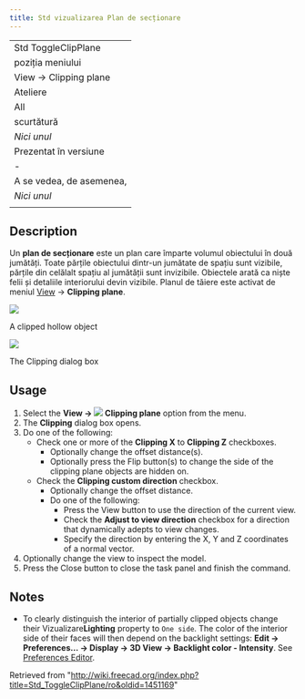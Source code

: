 ```yaml
---
title: Std vizualizarea Plan de secționare
---
```

|  |
| --- |
| Std ToggleClipPlane |
| poziția meniului |
| View → Clipping plane‏‎ |
| Ateliere |
| All |
| scurtătură |
| *Nici unul* |
| Prezentat în versiune |
| - |
| A se vedea, de asemenea, |
| *Nici unul* |
|  |

## Description

Un **plan de secționare**  este un plan care împarte volumul obiectului în două jumătăți. Toate părțile obiectului dintr-un jumătate de spațiu sunt vizibile, părțile din celălalt spațiu al jumătății sunt invizibile. Obiectele arată ca niște felii și detaliile interiorului devin vizibile. Planul de tăiere este activat de meniul  [View](/Std_View_Menu "Std View Menu") → **Clipping plane**.

![](/images/Std_ToggleClipPlane_example.png)

A clipped hollow object

![](/images/Std_ToggleClipPlane_Dialog.png)

The Clipping dialog box

## Usage

1. Select the **View → ![](/images/Std_ToggleClipPlane.svg) Clipping plane** option from the menu.
2. The **Clipping** dialog box opens.
3. Do one of the following:
   * Check one or more of the **Clipping X** to **Clipping Z** checkboxes.
     + Optionally change the offset distance(s).
     + Optionally press the Flip button(s) to change the side of the clipping plane objects are hidden on.
   * Check the **Clipping custom direction** checkbox.
     + Optionally change the offset distance.
     + Do one of the following:
       - Press the View button to use the direction of the current view.
       - Check the **Adjust to view direction** checkbox for a direction that dynamically adepts to view changes.
       - Specify the direction by entering the X, Y and Z coordinates of a normal vector.
4. Optionally change the view to inspect the model.
5. Press the Close button to close the task panel and finish the command.

## Notes

* To clearly distinguish the interior of partially clipped objects change their Vizualizare**Lighting** property to `One side`. The color of the interior side of their faces will then depend on the backlight settings: **Edit → Preferences... → Display → 3D View → Backlight color - Intensity**. See [Preferences Editor](/Preferences_Editor#3D_View "Preferences Editor").

Retrieved from "<http://wiki.freecad.org/index.php?title=Std_ToggleClipPlane/ro&oldid=1451169>"